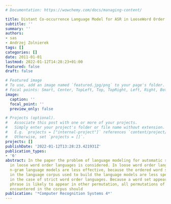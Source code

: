 ```yaml
---
# Documentation: https://wowchemy.com/docs/managing-content/

title: Distant Co-occurrence Language Model for ASR in LooseWord Order Languages
subtitle: ''
summary: ''
authors:
- sas
- Andrzej Zolnierek
tags: []
categories: []
date: 2011-01-01
lastmod: 2022-01-12T14:28:23+01:00
featured: false
draft: false

# Featured image
# To use, add an image named `featured.jpg/png` to your page's folder.
# Focal points: Smart, Center, TopLeft, Top, TopRight, Left, Right, BottomLeft, Bottom, BottomRight.
image:
  caption: ''
  focal_point: ''
  preview_only: false

# Projects (optional).
#   Associate this post with one or more of your projects.
#   Simply enter your project's folder or file name without extension.
#   E.g. `projects = ["internal-project"]` references `content/project/deep-learning/index.md`.
#   Otherwise, set `projects = []`.
projects: []
publishDate: '2022-01-12T13:28:23.421931Z'
publication_types:
- '6'
abstract: In the paper the problem of language modeling for automatic speech recognition
  in loose word order languages is considered. In loose word order languages classical
  n-gram language models are less effective, because the ordered word sequences encountered
  in the language corpus used to build the language models are less specific than
  in the case of strict word order languages. Because a word set appearing in the
  phrase is likely to appear in other permutation, all permutations of word sequences
  encountered in the corpus should
publication: '*Computer Recognition Systems 4*'
---
```

